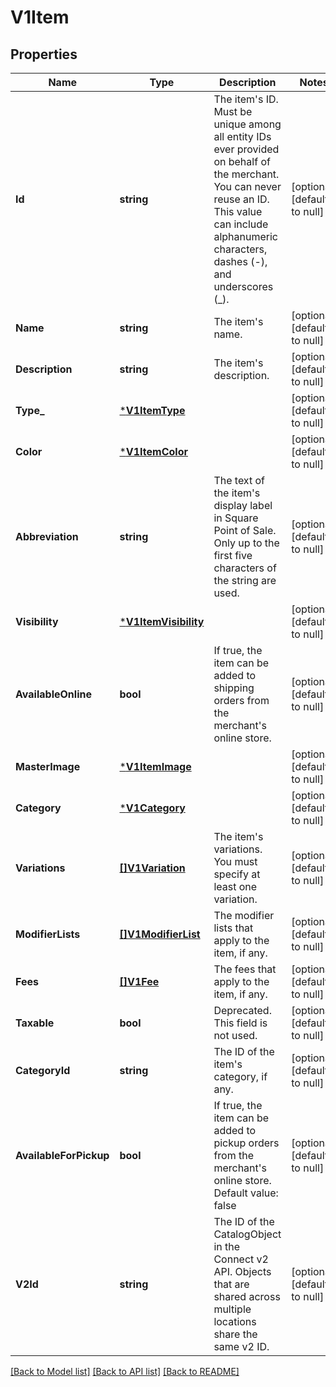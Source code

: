 # V1Item

## Properties
Name | Type | Description | Notes
------------ | ------------- | ------------- | -------------
**Id** | **string** | The item&#x27;s ID. Must be unique among all entity IDs ever provided on behalf of the merchant. You can never reuse an ID. This value can include alphanumeric characters, dashes (-), and underscores (_). | [optional] [default to null]
**Name** | **string** | The item&#x27;s name. | [optional] [default to null]
**Description** | **string** | The item&#x27;s description. | [optional] [default to null]
**Type_** | [***V1ItemType**](V1ItemType.md) |  | [optional] [default to null]
**Color** | [***V1ItemColor**](V1ItemColor.md) |  | [optional] [default to null]
**Abbreviation** | **string** | The text of the item&#x27;s display label in Square Point of Sale. Only up to the first five characters of the string are used. | [optional] [default to null]
**Visibility** | [***V1ItemVisibility**](V1ItemVisibility.md) |  | [optional] [default to null]
**AvailableOnline** | **bool** | If true, the item can be added to shipping orders from the merchant&#x27;s online store. | [optional] [default to null]
**MasterImage** | [***V1ItemImage**](V1ItemImage.md) |  | [optional] [default to null]
**Category** | [***V1Category**](V1Category.md) |  | [optional] [default to null]
**Variations** | [**[]V1Variation**](V1Variation.md) | The item&#x27;s variations. You must specify at least one variation. | [optional] [default to null]
**ModifierLists** | [**[]V1ModifierList**](V1ModifierList.md) | The modifier lists that apply to the item, if any. | [optional] [default to null]
**Fees** | [**[]V1Fee**](V1Fee.md) | The fees that apply to the item, if any. | [optional] [default to null]
**Taxable** | **bool** | Deprecated. This field is not used. | [optional] [default to null]
**CategoryId** | **string** | The ID of the item&#x27;s category, if any. | [optional] [default to null]
**AvailableForPickup** | **bool** | If true, the item can be added to pickup orders from the merchant&#x27;s online store. Default value: false | [optional] [default to null]
**V2Id** | **string** | The ID of the CatalogObject in the Connect v2 API. Objects that are shared across multiple locations share the same v2 ID. | [optional] [default to null]

[[Back to Model list]](../README.md#documentation-for-models) [[Back to API list]](../README.md#documentation-for-api-endpoints) [[Back to README]](../README.md)

